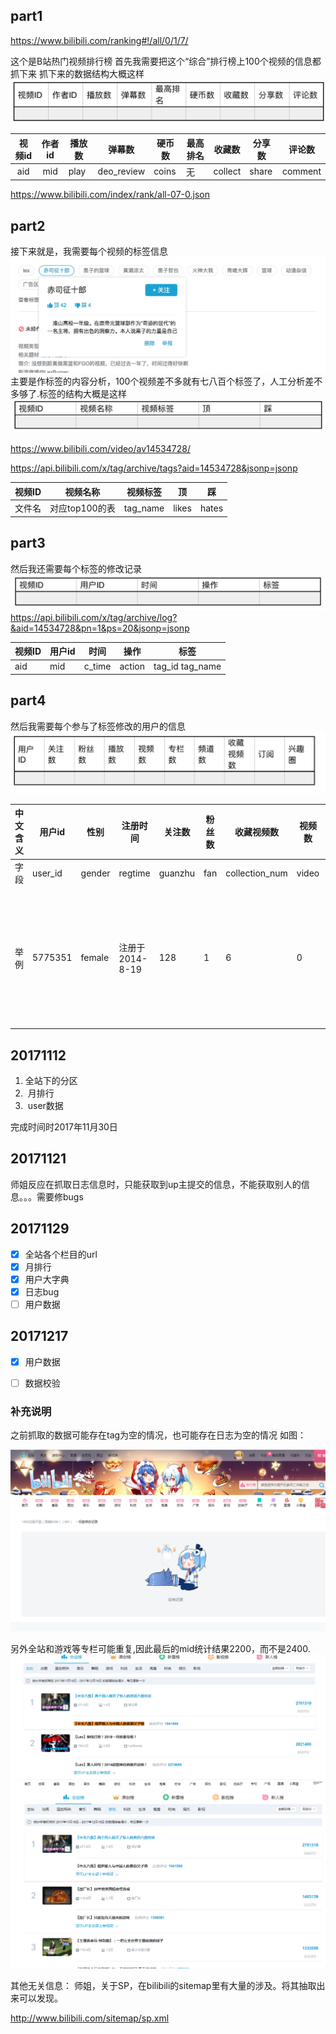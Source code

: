 ## part1
https://www.bilibili.com/ranking#!/all/0/1/7/

这个是B站热门视频排行榜
首先我需要把这个“综合”排行榜上100个视频的信息都抓下来
抓下来的数据结构大概这样    
![](./imgs/881508317096_.pic.jpg)

| 视频id | 作者id | 播放数  | 弹幕数        | 硬币数   | 最高排名 | 收藏数     | 分享数   | 评论数     |
| :--: | :--: | ---- | ---------- | ----- | ---- | ------- | ----- | ------- |
| aid  | mid  | play | deo_review | coins | 无    | collect | share | comment |

https://www.bilibili.com/index/rank/all-07-0.json

## part2
接下来就是，我需要每个视频的标签信息
![](./imgs/1061508317535_.pic_hd.jpg)
主要是作标签的内容分析，100个视频差不多就有七八百个标签了，人工分析差不多够了.标签的结构大概是这样
![](./imgs/1291508317877_.pic.jpg)

https://www.bilibili.com/video/av14534728/

https://api.bilibili.com/x/tag/archive/tags?aid=14534728&jsonp=jsonp

| 视频ID | 视频名称       | 视频标签     | 顶     | 踩     |
| ---- | ---------- | -------- | ----- | ----- |
| 文件名  | 对应top100的表 | tag_name | likes | hates |



## part3
然后我还需要每个标签的修改记录
![](./imgs/1331508317934_.pic.jpg)
https://api.bilibili.com/x/tag/archive/log?&aid=14534728&pn=1&ps=20&jsonp=jsonp

| 视频ID | 用户id | 时间     | 操作     | 标签              |
| ---- | ---- | ------ | ------ | --------------- |
| aid  | mid  | c_time | action | tag_id tag_name |

## part4
然后我需要每个参与了标签修改的用户的信息
![](./imgs/1381508317989_.pic.jpg)

| 中文含义 | 用户id | 性别 | 注册时间 | 关注数 | 粉丝数 | 收藏视频数 | 视频数 | 用户等级 | 播放数 | 订阅 | 专栏数 | 频道数 | 
| ---- | ---- | ---- |  ---- |  ---- |  ---- | ---- | ---- | ---- | ---- | ---- | ---- | ---- |
| 字段 | user_id  | gender  | regtime | guanzhu | fan | collection_num | video | vip | bofang | dingyue | zhualan | channel |  
| 举例 | 5775351  | female |注册于 2014-8-19  | 128 | 1 | 6 | 0 | 5 | 0 | "TA的稿件:0;TA的收藏夹:0;订阅番剧:0;订阅标签:0;最近投币的视频:0 | 0 | 0 | 

## 20171112
1. 全站下的分区
2.  月排行
3.  user数据

完成时间时2017年11月30日

## 20171121
师姐反应在抓取日志信息时，只能获取到up主提交的信息，不能获取别人的信息。。。需要修bugs


## 20171129
- [x] 全站各个栏目的url
- [x] 月排行
- [x] 用户大字典
- [x] 日志bug
- [ ] 用户数据

## 20171217
- [x] 用户数据
- [ ] 数据校验






### 补充说明
之前抓取的数据可能存在tag为空的情况，也可能存在日志为空的情况
如图：

![](./imgs/sp171216_110434.png)

另外全站和游戏等专栏可能重复,因此最后的mid统计结果2200，而不是2400.
![](./imgs/sp171216_110113.png)
![](./imgs/sp171216_110127.png)


其他无关信息：
师姐，关于SP，在bilibili的sitemap里有大量的涉及。将其抽取出来可以发现。

http://www.bilibili.com/sitemap/sp.xml
